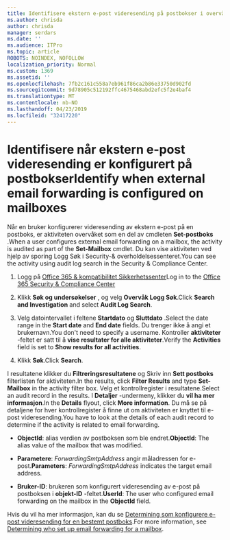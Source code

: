 ```yaml
---
title: Identifisere ekstern e-post videresending på postbokser i overvåkingslogger
ms.author: chrisda
author: chrisda
manager: serdars
ms.date: ''
ms.audience: ITPro
ms.topic: article
ROBOTS: NOINDEX, NOFOLLOW
localization_priority: Normal
ms.custom: 1369
ms.assetid: ''
ms.openlocfilehash: 7fb2c161c558a7eb961f86ca2b86e33750d902fd
ms.sourcegitcommit: 9d78905c512192ffc4675468abd2efc5f2e4baf4
ms.translationtype: MT
ms.contentlocale: nb-NO
ms.lasthandoff: 04/23/2019
ms.locfileid: "32417220"
---
```

# <a name="identify-when-external-email-forwarding-is-configured-on-mailboxes"></a><span data-ttu-id="cdb75-102">Identifisere når ekstern e-post videresending er konfigurert på postbokser</span><span class="sxs-lookup"><span data-stu-id="cdb75-102">Identify when external email forwarding is configured on mailboxes</span></span>

<span data-ttu-id="cdb75-103">Når en bruker konfigurerer videresending av ekstern e-post på en postboks, er aktiviteten overvåket som en del av cmdleten **Set-postboks** .</span><span class="sxs-lookup"><span data-stu-id="cdb75-103">When a user configures external email forwarding on a mailbox, the activity is audited as part of the **Set-Mailbox** cmdlet.</span></span> <span data-ttu-id="cdb75-104">Du kan vise aktiviteten ved hjelp av sporing Logg Søk i Security-& overholdelsessenteret.</span><span class="sxs-lookup"><span data-stu-id="cdb75-104">You can see the activity using audit log search in the Security & Compliance Center.</span></span>

1. <span data-ttu-id="cdb75-105">Logg på [Office 365 & kompatibilitet Sikkerhetssenter](https://protection.office.com/)</span><span class="sxs-lookup"><span data-stu-id="cdb75-105">Log in to the [Office 365 Security & Compliance Center](https://protection.office.com/)</span></span>

2. <span data-ttu-id="cdb75-106">Klikk **Søk og undersøkelser** , og velg **Overvåk Logg Søk**.</span><span class="sxs-lookup"><span data-stu-id="cdb75-106">Click **Search and Investigation** and select **Audit Log Search**.</span></span>

3. <span data-ttu-id="cdb75-107">Velg datointervallet i feltene **Startdato** og **Sluttdato** .</span><span class="sxs-lookup"><span data-stu-id="cdb75-107">Select the date range in the **Start date** and **End date** fields.</span></span> <span data-ttu-id="cdb75-108">Du trenger ikke å angi et brukernavn.</span><span class="sxs-lookup"><span data-stu-id="cdb75-108">You don't need to specify a username.</span></span> <span data-ttu-id="cdb75-109">Kontroller **aktiviteter** -feltet er satt til å **vise resultater for alle aktiviteter**.</span><span class="sxs-lookup"><span data-stu-id="cdb75-109">Verify the **Activities** field is set to **Show results for all activities**.</span></span>

4. <span data-ttu-id="cdb75-110">Klikk **Søk**.</span><span class="sxs-lookup"><span data-stu-id="cdb75-110">Click **Search**.</span></span>

<span data-ttu-id="cdb75-111">I resultatene klikker du **Filtreringsresultatene** og Skriv inn **Sett postboks** filterlisten for aktiviteten.</span><span class="sxs-lookup"><span data-stu-id="cdb75-111">In the results, click **Filter Results** and type **Set-Mailbox** in the activity filter box.</span></span> <span data-ttu-id="cdb75-112">Velg et kontrollregister i resultatene.</span><span class="sxs-lookup"><span data-stu-id="cdb75-112">Select an audit record in the results.</span></span> <span data-ttu-id="cdb75-113">I **Detaljer** -undermeny, klikker du **vil ha mer informasjon**.</span><span class="sxs-lookup"><span data-stu-id="cdb75-113">In the **Details** flyout, click **More information**.</span></span> <span data-ttu-id="cdb75-114">Du må se på detaljene for hver kontrollregister å finne ut om aktiviteten er knyttet til e-post videresending.</span><span class="sxs-lookup"><span data-stu-id="cdb75-114">You have to look at the details of each audit record to determine if the activity is related to email forwarding.</span></span>

- <span data-ttu-id="cdb75-115">**ObjectId**: alias verdien av postboksen som ble endret.</span><span class="sxs-lookup"><span data-stu-id="cdb75-115">**ObjectId**: The alias value of the mailbox that was modified.</span></span>

- <span data-ttu-id="cdb75-116">**Parametere**: _ForwardingSmtpAddress_ angir måladressen for e-post.</span><span class="sxs-lookup"><span data-stu-id="cdb75-116">**Parameters**: _ForwardingSmtpAddress_ indicates the target email address.</span></span>

- <span data-ttu-id="cdb75-117">**Bruker-ID**: brukeren som konfigurert videresending av e-post på postboksen i **objekt-ID** -feltet.</span><span class="sxs-lookup"><span data-stu-id="cdb75-117">**UserId**: The user who configured email forwarding on the mailbox in the **ObjectId** field.</span></span>

<span data-ttu-id="cdb75-118">Hvis du vil ha mer informasjon, kan du se [Determining som konfigurere e-post videresending for en bestemt postboks](https://docs.microsoft.com/office365/securitycompliance/auditing-troubleshooting-scenarios#determining-who-set-up-email-forwarding-for-a-mailbox).</span><span class="sxs-lookup"><span data-stu-id="cdb75-118">For more information, see [Determining who set up email forwarding for a mailbox](https://docs.microsoft.com/office365/securitycompliance/auditing-troubleshooting-scenarios#determining-who-set-up-email-forwarding-for-a-mailbox).</span></span>
